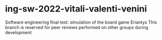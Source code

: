 # ing-sw-2022-vitali-valenti-venini
 Software engineering final test: simulation of the board game Eriantys
This branch is reserved for peer reviews performed on other groups during development
